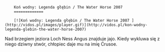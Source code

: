
        Koń wodny: Legenda głębin / The Water Horse 2007 
        =============
        
        [![Koń wodny: Legenda głębin / The Water Horse 2007 ](http://vidos.pl/images/player.gif)](http://vidos.pl/kon-wodny-legenda-glebin-the-water-horse-2007)
        
        
 Nad brzegiem jeziora Loch Ness Angus znajduje jajo. Kiedy wykluwa się z niego dziwny stwór, chłopiec daje mu na imię Crusoe.
    